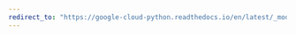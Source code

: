 ```yaml
---
redirect_to: "https://google-cloud-python.readthedocs.io/en/latest/_modules/google/cloud/monitoring/label.html"
---
```

